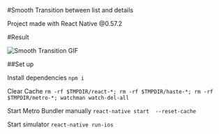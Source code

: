#Smooth Transition between list and details

Project made with React Native @0.57.2

#Result

![Smooth Transition GIF](https://media.giphy.com/media/NTyoXNg6yEy3TswZl7/giphy.gif)

##Set up

Install dependencies
`npm i`

Clear Cache
`rm -rf $TMPDIR/react-*; rm -rf $TMPDIR/haste-*; rm -rf $TMPDIR/metro-*; watchman watch-del-all`

Start Metro Bundler manually
`react-native start  --reset-cache`

Start simulator
`react-native run-ios`

